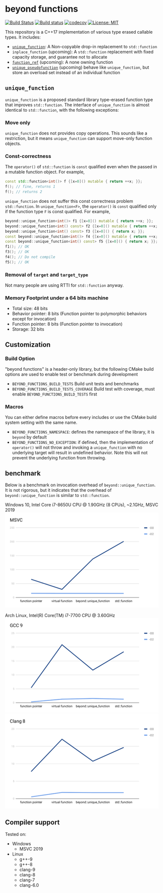 # beyond functions
[![Build Status](https://travis-ci.org/Beyond-Engine/functions.svg?branch=master)](https://travis-ci.org/Beyond-Engine/functions)
[![Build status](https://ci.appveyor.com/api/projects/status/8wh5x1k6xnxupdpe/branch/master?svg=true)](https://ci.appveyor.com/project/LesleyLai/functions/branch/master)
[![codecov](https://codecov.io/gh/Beyond-Engine/functions/branch/master/graph/badge.svg)](https://codecov.io/gh/Beyond-Engine/functions)
[![License: MIT](https://img.shields.io/badge/License-MIT-yellow.svg)](file:LICENSE)

This repository is a C++17 implementation of various type erased callable types. It includes:

- [`unique_function`](http://www.open-std.org/jtc1/sc22/wg21/docs/papers/2019/p0228r3.html): A Non-copyable drop-in replacement to `std::function`
- `inplace_function` (upcoming): A `std::function` replacement with fixed capacity storage, and guarantee not to allocate
- [`function_ref`](http://www.open-std.org/jtc1/sc22/wg21/docs/papers/2018/p0792r3.html) (upcoming): A none owning function
- [`unique_pseudofunction`](https://www.youtube.com/watch?v=3Ms0gi5GfL0&list=PLHTh1InhhwT6KhvViwRiTR7I5s09dLCSw&index=130&t=0s) (upcoming) behave like `unique_function`, but store an overload set instead of an individual function

## `unique_function`

`unique_function` is a proposed standard library type-erased function type that improves `std::function`. The interface of `unique_function` is almost identical to `std::function`, with the following exceptions:

### Move only
`unique_function` does not provides copy operations. This sounds like a restriction, but it means `unique_function` can support move-only function objects.

### Const-correctness
The `operator()` of `std::function` is `const` qualified even when the passed in a mutable function object. For example,

```cpp
const std::function<int()> f {[x=0]() mutable { return ++x; }};
f(); // fine, returns 1
f(); // returns 2
```


`unique_function` does not suffer this const correctness problem `std::function`. In `unique_function<F>`, the `operator()` is `const` qualified only if the function type `F` is const qualified. For example,

```cpp
beyond::unique_function<int()> f1 {[x=0]() mutable { return ++x; }};
beyond::unique_function<int() const> f2 {[x=0]() mutable { return ++x; }};  // Do not compile
beyond::unique_function<int() const> f3 {[x=0]() { return x; }};
const beyond::unique_function<int()> f4 {[x=0]() mutable { return ++x; }};
const beyond::unique_function<int() const> f5 {[x=0]() { return x; }};
f1(); // OK
f3(); // OK
f4(); // Do not compile
f5(); // OK
```

### Removal of `target` and `target_type`
Not many people are using RTTI for `std::function` anyway.

### Memory Footprint under a 64 bits machine
- Total size: 48 bits
- Behavior pointer: 8 bits (Function pointer to polymorphic behaviors except for invocation)
- Function pointer: 8 bits (Function pointer to invocation)
- Storage: 32 bits


## Customization
### Build Option
"beyond functions" is a header-only library, but the following CMake build options are used to enable test or benchmark during development
- `BEYOND_FUNCTIONS_BUILD_TESTS` Build unit tests and benchmarks
- `BEYOND_FUNCTIONS_BUILD_TESTS_COVERAGE` Build test with coverage, must enable `BEYOND_FUNCTIONS_BUILD_TESTS` first

### Macros
You can either define macros before every includes or use the CMake build system setting with the same name.
- `BEYOND_FUNCTIONS_NAMESPACE`: defines the namespace of the library, it is `beyond` by default
- `BEYOND_FUNCTIONS_NO_EXCEPTION`: if defined, then the implementation of `operator()` will not throw and invoking a `unique_function` with no underlying target will result in undefined behavior. Note this will not prevent the underlying function from throwing.

## benchmark
Below is a benchmark on invocation overhead of `beyond::unique_function`. It is not rigorous, but it indicates that the overhead of `beyond::unique_function` is similar to `std::function`.

Windows 10, Intel Core i7-8650U CPU @ 1.90GHz (8 CPUs), ~2.1GHz, MSVC 2019
![MSVC benchmark](images/msvc.svg)

Arch Linux, Intel(R) Core(TM) i7-7700 CPU @ 3.60GHz
![GCC benchmark](images/gcc.svg)
![Clang benchmark](images/clang.svg)

## Compiler support

Tested on:
- Windows
  * MSVC 2019
- Linux
  * g++-9
  * g++-8
  * clang-9
  * clang-8
  * clang-7
  * clang-6.0
